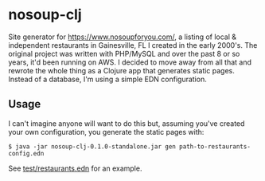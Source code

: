 # nosoup-clj

Site generator for https://www.nosoupforyou.com/, a listing of local &
independent restaurants in Gainesville, FL I created in the early
2000's. The original project was written with PHP/MySQL and over the
past 8 or so years, it'd been running on AWS. I decided to move away
from all that and rewrote the whole thing as a Clojure app that
generates static pages. Instead of a database, I'm using a simple EDN
configuration.

## Usage

I can't imagine anyone will want to do this but, assuming you've
created your own configuration, you generate the static pages with:

    $ java -jar nosoup-clj-0.1.0-standalone.jar gen path-to-restaurants-config.edn

See [test/restaurants.edn](test/restaurants.edn)
for an example.

